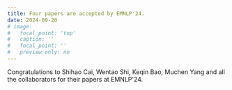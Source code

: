 ```yaml
---
title: Four papers are accepted by EMNLP'24.
date: 2024-09-20
# image:
#   focal_point: 'top'
#   caption: ''
#   focal_point: ''
#   preview_only: no
---
```

Congratulations to Shihao Cai, Wentao Shi, Keqin Bao, Muchen Yang and all the collaborators for their papers at EMNLP'24.